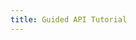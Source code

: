 ```yaml
---
title: Guided API Tutorial
---
```


<script>window.location.replace("guided-api-tutorial");</script>
